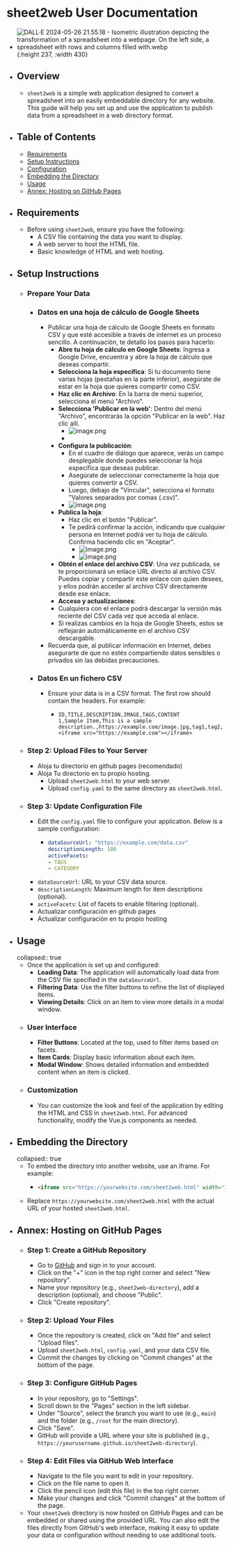 # sheet2web User Documentation
- ![DALL·E 2024-05-26 21.55.18 - Isometric illustration depicting the transformation of a spreadsheet into a webpage. On the left side, a spreadsheet with rows and columns filled with.webp](assets/DALL·E_2024-05-26_21.55.18_-_Isometric_illustration_depicting_the_transformation_of_a_spreadsheet_into_a_webpage._On_the_left_side,_a_spreadsheet_with_rows_and_columns_filled_with_1716753422164_0.webp){:height 237, :width 430}
- ## Overview
	- `sheet2web` is a simple web application designed to convert a spreadsheet into an easily embeddable directory for any website. This guide will help you set up and use the application to publish data from a spreadsheet in a web directory format.
- ## Table of Contents
	- [Requirements](#requirements)
	- [Setup Instructions](#setup-instructions)
	- [Configuration](#configuration)
	- [Embedding the Directory](#embedding-the-directory)
	- [Usage](#usage)
	- [Annex: Hosting on GitHub Pages](#annex-hosting-on-github-pages)
- ## Requirements
	- Before using `sheet2web`, ensure you have the following:
		- A CSV file containing the data you want to display.
		- A web server to host the HTML file.
		- Basic knowledge of HTML and web hosting.
- ## Setup Instructions
	- ### Prepare Your Data
		- ### Datos en una hoja de cálculo de Google Sheets
			- Publicar una hoja de cálculo de Google Sheets en formato CSV y que esté accesible a través de internet es un proceso sencillo. A continuación, te detallo los pasos para hacerlo:
				- **Abre tu hoja de cálculo en Google Sheets**: Ingresa a Google Drive, encuentra y abre la hoja de cálculo que deseas compartir.
				- **Selecciona la hoja específica**: Si tu documento tiene varias hojas (pestañas en la parte inferior), asegúrate de estar en la hoja que quieres compartir como CSV.
				- **Haz clic en Archivo**: En la barra de menú superior, selecciona el menú "Archivo".
				- **Selecciona 'Publicar en la web'**: Dentro del menú "Archivo", encontrarás la opción "Publicar en la web". Haz clic allí.
					- ![image.png](../assets/image_1715713580410_0.png)
					-
				- **Configura la publicación**:
					- En el cuadro de diálogo que aparece, verás un campo desplegable donde puedes seleccionar la hoja específica que deseas publicar.
					- Asegúrate de seleccionar correctamente la hoja que quieres convertir a CSV.
					- Luego, debajo de "Vincular", selecciona el formato "Valores separados por comas (.csv)".
					- ![image.png](../assets/image_1715713702707_0.png)
				- **Publica la hoja**:
					- Haz clic en el botón "Publicar".
					- Te pedirá confirmar la acción, indicando que cualquier persona en Internet podrá ver tu hoja de cálculo. Confirma haciendo clic en "Aceptar".
						- ![image.png](../assets/image_1715714261054_0.png)
						- ![image.png](../assets/image_1715714362961_0.png)
				- **Obtén el enlace del archivo CSV**: Una vez publicada, se te proporcionará un enlace URL directo al archivo CSV. Puedes copiar y compartir este enlace con quien desees, y ellos podrán acceder al archivo CSV directamente desde ese enlace.
				- **Acceso y actualizaciones**:
				- Cualquiera con el enlace podrá descargar la versión más reciente del CSV cada vez que acceda al enlace.
				- Si realizas cambios en la hoja de Google Sheets, estos se reflejarán automáticamente en el archivo CSV descargable.
			- Recuerda que, al publicar información en Internet, debes asegurarte de que no estés compartiendo datos sensibles o privados sin las debidas precauciones.
		- ### Datos En un fichero CSV
			- Ensure your data is in a CSV format. The first row should contain the headers. For example:
				- ```csv
				  ID,TITLE,DESCRIPTION,IMAGE,TAGS,CONTENT
				  1,Sample Item,This is a sample description.,https://example.com/image.jpg,tag1,tag2,<iframe src="https://example.com"></iframe>
				  ```
	- ### Step 2: Upload Files to Your Server
		- Aloja tu directorio en github pages (recomendado)
		- Aloja Tu directorio en tu propio hosting.
			- Upload `sheet2web.html` to your web server.
			- Upload `config.yaml` to the same directory as `sheet2web.html`.
	- ### Step 3: Update Configuration File
		- Edit the `config.yaml` file to configure your application. Below is a sample configuration:
			- ```yaml
			  dataSourceUrl: "https://example.com/data.csv"
			  descriptionLength: 100
			  activeFacets:
			  - TAGS
			  - CATEGORY
			  ```
		- `dataSourceUrl`: URL to your CSV data source.
		- `descriptionLength`: Maximum length for item descriptions (optional).
		- `activeFacets`: List of facets to enable filtering (optional).
		- Actualizar configuración en github pages
		- Actualizar configuración en tu propio hosting
- ## Usage
  collapsed:: true
	- Once the application is set up and configured:
		- **Loading Data**: The application will automatically load data from the CSV file specified in the `dataSourceUrl`.
		- **Filtering Data**: Use the filter buttons to refine the list of displayed items.
		- **Viewing Details**: Click on an item to view more details in a modal window.
	- ### User Interface
		- **Filter Buttons**: Located at the top, used to filter items based on facets.
		- **Item Cards**: Display basic information about each item.
		- **Modal Window**: Shows detailed information and embedded content when an item is clicked.
	- ### Customization
		- You can customize the look and feel of the application by editing the HTML and CSS in `sheet2web.html`. For advanced functionality, modify the Vue.js components as needed.
- ## Embedding the Directory
  collapsed:: true
	- To embed the directory into another website, use an iframe. For example:
		- ```html
		  <iframe src="https://yourwebsite.com/sheet2web.html" width="100%" height="600px" style="border:none;"></iframe>
		  ```
	- Replace `https://yourwebsite.com/sheet2web.html` with the actual URL of your hosted `sheet2web.html`.
- ## Annex: Hosting on GitHub Pages
	- ### Step 1: Create a GitHub Repository
		- Go to [GitHub](https://github.com) and sign in to your account.
		- Click on the "+" icon in the top right corner and select "New repository".
		- Name your repository (e.g., `sheet2web-directory`), add a description (optional), and choose "Public".
		- Click "Create repository".
	- ### Step 2: Upload Your Files
		- Once the repository is created, click on "Add file" and select "Upload files".
		- Upload `sheet2web.html`, `config.yaml`, and your data CSV file.
		- Commit the changes by clicking on "Commit changes" at the bottom of the page.
	- ### Step 3: Configure GitHub Pages
		- In your repository, go to "Settings".
		- Scroll down to the "Pages" section in the left sidebar.
		- Under "Source", select the branch you want to use (e.g., `main`) and the folder (e.g., `/root` for the main directory).
		- Click "Save".
		- GitHub will provide a URL where your site is published (e.g., `https://yourusername.github.io/sheet2web-directory`).
	- ### Step 4: Edit Files via GitHub Web Interface
		- Navigate to the file you want to edit in your repository.
		- Click on the file name to open it.
		- Click the pencil icon (edit this file) in the top right corner.
		- Make your changes and click "Commit changes" at the bottom of the page.
	- Your `sheet2web` directory is now hosted on GitHub Pages and can be embedded or shared using the provided URL. You can also edit the files directly from GitHub's web interface, making it easy to update your data or configuration without needing to use additional tools.